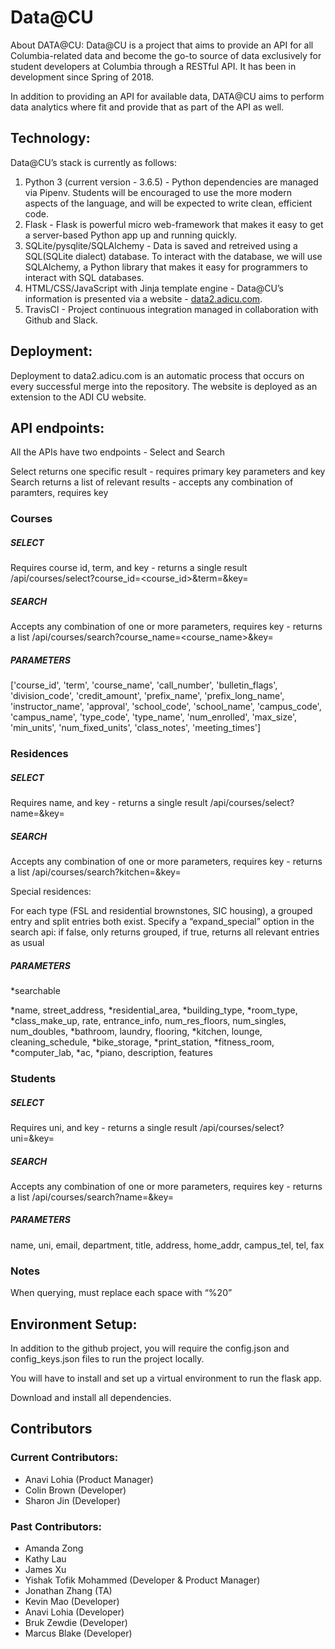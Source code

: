 # Data@CU

About DATA@CU: Data@CU is a project that aims to provide an API for all Columbia-related data and become the go-to source of data exclusively for student developers at Columbia through a RESTful API. It has been in development since Spring of 2018.

In addition to providing an API for available data, DATA@CU aims to perform data analytics where fit and provide that as part of the API as well.

## Technology:

Data@CU’s stack is currently as follows:

1. Python 3 (current version - 3.6.5)
        - Python dependencies are managed via Pipenv. Students will be encouraged to use the more modern aspects of the                 language, and will be expected to write clean, efficient code.
2. Flask
        - Flask is powerful micro web-framework that makes it easy to get a server-based Python app up and running quickly.
3. SQLite/pysqlite/SQLAlchemy
        - Data is saved and retreived using a SQL(SQLite dialect) database. To interact with the database, we will use                      SQLAlchemy, a     Python library that makes it easy for programmers to interact with SQL databases.
4. HTML/CSS/JavaScript with Jinja template engine
        - Data@CU’s information is presented via a website - [data2.adicu.com](data2.adicu.com).
5. TravisCI
        - Project continuous integration managed in collaboration with Github and Slack.
  
## Deployment:

Deployment to data2.adicu.com is an automatic process that occurs on every successful merge into the repository.
The website is deployed as an extension to the ADI CU website.

## API endpoints:

All the APIs have two endpoints - Select and Search

Select returns one specific result - requires primary key parameters and key
Search returns a list of relevant results - accepts any combination of paramters, requires key

### Courses

##### SELECT

Requires course id, term, and key - returns a single result
/api/courses/select?course_id=<course_id>&term=<term>&key=<key> 

##### SEARCH

Accepts any combination of one or more parameters, requires key - returns a list
/api/courses/search?course_name=<course_name>&key=<key> 
        
##### PARAMETERS

['course_id', 'term', 'course_name', 'call_number', 'bulletin_flags', 'division_code', 'credit_amount', 'prefix_name', 'prefix_long_name', 'instructor_name', 'approval', 'school_code', 'school_name', 'campus_code', 'campus_name', 'type_code', 'type_name', 'num_enrolled', 'max_size', 'min_units', 'num_fixed_units', 'class_notes', 'meeting_times']


### Residences

##### SELECT

Requires name, and key - returns a single result
/api/courses/select?name=<name>&key=<key> 

##### SEARCH

Accepts any combination of one or more parameters, requires key - returns a list
/api/courses/search?kitchen=<kitchen>&key=<key> 
        
Special residences: 

For each type (FSL and residential brownstones, SIC housing), a grouped entry and split entries both exist. 
Specify a “expand_special” option in the search api: if false, only returns grouped, if true, returns all relevant entries as usual

##### PARAMETERS
*searchable

*name, 
street_address, 
*residential_area, 
*building_type, 
*room_type, 
*class_make_up, 
rate, 
entrance_info, 
num_res_floors, 
num_singles, 
num_doubles, 
*bathroom, 
laundry, 
flooring, 
*kitchen, 
lounge, 
cleaning_schedule, 
*bike_storage, 
*print_station, 
*fitness_room, 
*computer_lab, 
*ac, 
*piano, 
description, 
features

### Students

##### SELECT

Requires uni, and key - returns a single result
/api/courses/select?uni=<uni>&key=<key> 
	
##### SEARCH

Accepts any combination of one or more parameters, requires key - returns a list
/api/courses/search?name=<name>&key=<key> 
	
##### PARAMETERS

name, 
uni, 
email, 
department, 
title, 
address, 
home_addr, 
campus_tel, 
tel, 
fax 

### Notes

When querying, must replace each space with “%20”

## Environment Setup:

In addition to the github project, you will require the config.json and config_keys.json files to run the project locally.

You will have to install and set up a virtual environment to run the flask app.

Download and install all dependencies.

## Contributors

### Current Contributors:
- Anavi Lohia (Product Manager)
- Colin Brown (Developer)
- Sharon Jin (Developer)

### Past Contributors: 
- Amanda Zong
- Kathy Lau
- James Xu
- Yishak Tofik Mohammed (Developer & Product Manager)
- Jonathan Zhang (TA)
- Kevin Mao (Developer)
- Anavi Lohia (Developer)
- Bruk Zewdie (Developer)
- Marcus Blake (Developer)
